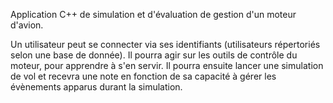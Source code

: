 
Application C++ de simulation et d'évaluation de gestion d'un moteur d'avion.

Un utilisateur peut se connecter via ses identifiants (utilisateurs répertoriés selon une base de donnée). Il pourra agir sur les outils de contrôle du moteur, pour apprendre à s'en servir.
Il pourra ensuite lancer une simulation de vol et recevra une note en fonction de sa capacité à gérer les évènements apparus durant la simulation.

